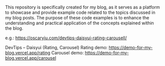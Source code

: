 This repository is specifically created for my blog, as it serves as a platform to showcase and provide example code related to the topics discussed in my blog posts. The purpose of these code examples is to enhance the understanding and practical application of the concepts explained within the blog.

e.g.: https://oscaryiu.com/devtips-daisyui-rating-carousell/

DevTips – Daisyui (Rating, Carousel)
Rating demo: https://demo-for-my-blog.vercel.app/rating
Carousel demo: https://demo-for-my-blog.vercel.app/carousel
